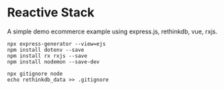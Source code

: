 # Reactive Stack

A simple demo ecommerce example using express.js, rethinkdb, vue, rxjs.

```
npx express-generator --view=ejs
npm install dotenv --save
npm install rx rxjs --save
npm install nodemon --save-dev

```

```
npx gitignore node
echo rethinkdb_data >> .gitignore
```
